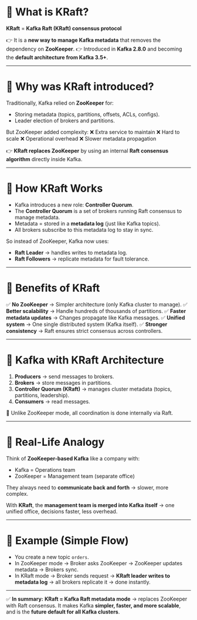 # 🔹 What is KRaft?

**KRaft** = **Kafka Raft (KRaft) consensus protocol**

👉 It is a **new way to manage Kafka metadata** that removes the dependency on **ZooKeeper**.
👉 Introduced in **Kafka 2.8.0** and becoming the **default architecture from Kafka 3.5+**.

---

# 🔹 Why was KRaft introduced?

Traditionally, Kafka relied on **ZooKeeper** for:

* Storing metadata (topics, partitions, offsets, ACLs, configs).
* Leader election of brokers and partitions.

But ZooKeeper added complexity:
❌ Extra service to maintain
❌ Hard to scale
❌ Operational overhead
❌ Slower metadata propagation

👉 **KRaft replaces ZooKeeper** by using an internal **Raft consensus algorithm** directly inside Kafka.

---

# 🔹 How KRaft Works

* Kafka introduces a new role: **Controller Quorum**.
* The **Controller Quorum** is a set of brokers running Raft consensus to manage metadata.
* Metadata = stored in a **metadata log** (just like Kafka topics).
* All brokers subscribe to this metadata log to stay in sync.

So instead of ZooKeeper, Kafka now uses:

* **Raft Leader** → handles writes to metadata log.
* **Raft Followers** → replicate metadata for fault tolerance.

---

# 🔹 Benefits of KRaft

✅ **No ZooKeeper** → Simpler architecture (only Kafka cluster to manage).
✅ **Better scalability** → Handle hundreds of thousands of partitions.
✅ **Faster metadata updates** → Changes propagate like Kafka messages.
✅ **Unified system** → One single distributed system (Kafka itself).
✅ **Stronger consistency** → Raft ensures strict consensus across controllers.

---

# 🔹 Kafka with KRaft Architecture

1. **Producers** → send messages to brokers.
2. **Brokers** → store messages in partitions.
3. **Controller Quorum (KRaft)** → manages cluster metadata (topics, partitions, leadership).
4. **Consumers** → read messages.

📌 Unlike ZooKeeper mode, all coordination is done internally via Raft.

---

# 🔹 Real-Life Analogy

Think of **ZooKeeper-based Kafka** like a company with:

* Kafka = Operations team
* ZooKeeper = Management team (separate office)

They always need to **communicate back and forth** → slower, more complex.

With **KRaft**, the **management team is merged into Kafka itself** → one unified office, decisions faster, less overhead.

---

# 🔹 Example (Simple Flow)

* You create a new topic `orders`.
* In ZooKeeper mode → Broker asks ZooKeeper → ZooKeeper updates metadata → Brokers sync.
* In KRaft mode → Broker sends request → **KRaft leader writes to metadata log** → all brokers replicate it → done instantly.

---

✅ **In summary:**
**KRaft = Kafka Raft metadata mode** → replaces ZooKeeper with Raft consensus.
It makes Kafka **simpler, faster, and more scalable**, and is the **future default for all Kafka clusters**.
